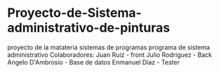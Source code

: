 # Proyecto-de-Sistema-administrativo-de-pinturas
proyecto de la matateria sistemas de programas 
programa de sistema administrativo Colaboradores: Juan Ruiz - front Julio Rodriguez - Back Angelo D'Ambrosio - Base de datos Enmanuel Diaz - Tester
